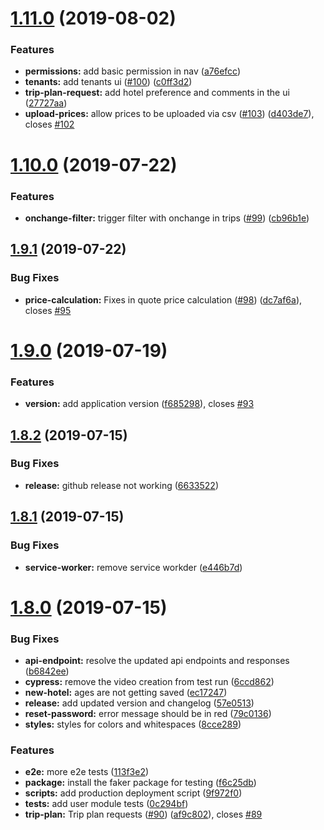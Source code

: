 # [1.11.0](https://github.com/tourepedia/tp-admin-ui/compare/v1.10.0...v1.11.0) (2019-08-02)


### Features

* **permissions:** add basic permission in nav ([a76efcc](https://github.com/tourepedia/tp-admin-ui/commit/a76efcc))
* **tenants:** add tenants ui ([#100](https://github.com/tourepedia/tp-admin-ui/issues/100)) ([c0ff3d2](https://github.com/tourepedia/tp-admin-ui/commit/c0ff3d2))
* **trip-plan-request:** add hotel preference and comments in the ui ([27727aa](https://github.com/tourepedia/tp-admin-ui/commit/27727aa))
* **upload-prices:** allow prices to be uploaded via csv ([#103](https://github.com/tourepedia/tp-admin-ui/issues/103)) ([d403de7](https://github.com/tourepedia/tp-admin-ui/commit/d403de7)), closes [#102](https://github.com/tourepedia/tp-admin-ui/issues/102)

# [1.10.0](https://github.com/tourepedia/tp-admin-ui/compare/v1.9.1...v1.10.0) (2019-07-22)


### Features

* **onchange-filter:** trigger filter with onchange in trips ([#99](https://github.com/tourepedia/tp-admin-ui/issues/99)) ([cb96b1e](https://github.com/tourepedia/tp-admin-ui/commit/cb96b1e))

## [1.9.1](https://github.com/tourepedia/tp-admin-ui/compare/v1.9.0...v1.9.1) (2019-07-22)


### Bug Fixes

* **price-calculation:** Fixes in quote price calculation ([#98](https://github.com/tourepedia/tp-admin-ui/issues/98)) ([dc7af6a](https://github.com/tourepedia/tp-admin-ui/commit/dc7af6a)), closes [#95](https://github.com/tourepedia/tp-admin-ui/issues/95)

# [1.9.0](https://github.com/tourepedia/tp-admin-ui/compare/v1.8.2...v1.9.0) (2019-07-19)


### Features

* **version:** add application version ([f685298](https://github.com/tourepedia/tp-admin-ui/commit/f685298)), closes [#93](https://github.com/tourepedia/tp-admin-ui/issues/93)

## [1.8.2](https://github.com/tourepedia/tp-admin-ui/compare/v1.8.1...v1.8.2) (2019-07-15)


### Bug Fixes

* **release:** github release not working ([6633522](https://github.com/tourepedia/tp-admin-ui/commit/6633522))

## [1.8.1](https://github.com/tourepedia/tp-admin-ui/compare/v1.8.0...v1.8.1) (2019-07-15)


### Bug Fixes

* **service-worker:** remove service workder ([e446b7d](https://github.com/tourepedia/tp-admin-ui/commit/e446b7d))

# [1.8.0](https://github.com/tourepedia/tp-admin-ui/compare/v1.7.0...v1.8.0) (2019-07-15)


### Bug Fixes

* **api-endpoint:** resolve the updated api endpoints and responses ([b6842ee](https://github.com/tourepedia/tp-admin-ui/commit/b6842ee))
* **cypress:** remove the video creation from test run ([6ccd862](https://github.com/tourepedia/tp-admin-ui/commit/6ccd862))
* **new-hotel:** ages are not getting saved ([ec17247](https://github.com/tourepedia/tp-admin-ui/commit/ec17247))
* **release:** add updated version and changelog ([57e0513](https://github.com/tourepedia/tp-admin-ui/commit/57e0513))
* **reset-password:** error message should be in red ([79c0136](https://github.com/tourepedia/tp-admin-ui/commit/79c0136))
* **styles:** styles for colors and whitespaces ([8cce289](https://github.com/tourepedia/tp-admin-ui/commit/8cce289))


### Features

* **e2e:** more e2e tests ([113f3e2](https://github.com/tourepedia/tp-admin-ui/commit/113f3e2))
* **package:** install the faker package for testing ([f6c25db](https://github.com/tourepedia/tp-admin-ui/commit/f6c25db))
* **scripts:** add production deployment script ([9f972f0](https://github.com/tourepedia/tp-admin-ui/commit/9f972f0))
* **tests:** add user module tests ([0c294bf](https://github.com/tourepedia/tp-admin-ui/commit/0c294bf))
* **trip-plan:** Trip plan requests ([#90](https://github.com/tourepedia/tp-admin-ui/issues/90)) ([af9c802](https://github.com/tourepedia/tp-admin-ui/commit/af9c802)), closes [#89](https://github.com/tourepedia/tp-admin-ui/issues/89)

